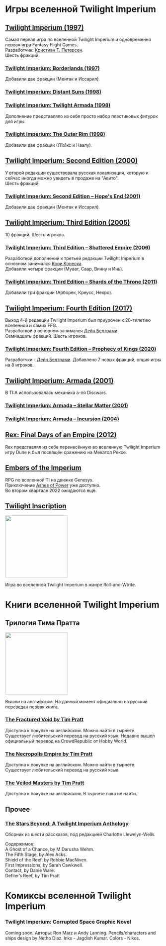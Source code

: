 # Игры вселенной Twilight Imperium
## [Twilight Imperium (1997)](https://boardgamegeek.com/boardgame/24/twilight-imperium)
Самая первая игра по вселенной Twilight Imperium и одновременно первая игра Fantasy Flight Games.  
Разработчик: [Кристиан Т. Петерсен](https://boardgamegeek.com/boardgamedesigner/21/christian-t-petersen).  
Шесть фракций.

### [Twilight Imperium: Borderlands (1997)](https://boardgamegeek.com/boardgameexpansion/6190/twilight-imperium-borderlands)
Добавили две фракции (Ментак и Иссарил).
### [Twilight Imperium: Distant Suns (1998)](https://boardgamegeek.com/boardgameexpansion/6181/twilight-imperium-distant-suns)
### [Twilight Imperium: Twilight Armada (1998)](https://boardgamegeek.com/boardgameaccessory/6189/twilight-imperium-twilight-armada)
Дополнение представляло из себя просто набор пластиковых фигурок для игры.
### [Twilight Imperium: The Outer Rim (1998)](https://boardgamegeek.com/boardgameexpansion/6188/twilight-imperium-outer-rim)
Добавили две фракции (Л1з1кс и Наалу).
## [Twilight Imperium: Second Edition (2000)](https://boardgamegeek.com/boardgame/26055/twilight-imperium-second-edition)
У второй редакции существовала русская локализация, которую и сейчас иногда можно увидеть в продаже на "Авито".  
Шесть фракций.
### [Twilight Imperium: Second Edition – Hope's End (2001)](https://boardgamegeek.com/boardgameexpansion/4338/twilight-imperium-second-edition-hopes-end)
Добавили две фракции (Ментак и Иссарил).
## [Twilight Imperium: Third Edition (2005)](https://boardgamegeek.com/boardgame/12493/twilight-imperium-third-edition)
10 фракций. Шесть игроков.
### [Twilight Imperium: Third Edition – Shattered Empire (2006)](https://boardgamegeek.com/boardgameexpansion/22821/twilight-imperium-third-edition-shattered-empire)
Разработкой дополнений к третьей редакции Twilight Imperium в основном занимался [Кори Конеска](https://boardgamegeek.com/boardgamedesigner/6651/corey-konieczka).  
Добавили четыре фракции (Муаат, Саар, Винну и Инь).
### [Twilight Imperium: Third Edition – Shards of the Throne (2011)](https://boardgamegeek.com/boardgameexpansion/95802/twilight-imperium-third-edition-shards-throne)
Добавили три фракции (Арборек, Креусс, Некро).
## [Twilight Imperium: Fourth Edition (2017)](https://boardgamegeek.com/boardgame/233078/twilight-imperium-fourth-edition)
Выход 4-й редакции Twilight Imperium был приурочен к 20-тилетию вселенной и самих FFG.  
Разработкой в основном занимался [Дейн Белтрами](https://boardgamegeek.com/boardgamedesigner/96049/dane-beltrami).  
Семнадцать фракций. Шесть игроков.
### [Twilight Imperium: Fourth Edition – Prophecy of Kings (2020)](https://boardgamegeek.com/boardgameexpansion/315895/twilight-imperium-fourth-edition-prophecy-kings)
Разработчки - [Дейн Белтрами](https://boardgamegeek.com/boardgamedesigner/96049/dane-beltrami). Добавлено 7 новых фракций, опция игры на 8 игроков.
## [Twilight Imperium: Armada (2001)](https://boardgamegeek.com/boardgame/2902/twilight-imperium-armada)
В TI:A использовалась механика а-ля Discwars.
### [Twilight Imperium: Armada – Stellar Matter (2001)](https://boardgamegeek.com/boardgameexpansion/15021/twilight-imperium-armada-stellar-matter)
### [Twilight Imperium: Armada – Incursion (2004)](https://boardgamegeek.com/boardgameexpansion/15022/twilight-imperium-armada-incursion)
## [Rex: Final Days of an Empire (2012)](https://boardgamegeek.com/boardgame/104363/rex-final-days-empire)
Rex представлял из себе перенесённую во вселенную Twilight Imperium игру Dune и был посвящён сражению на Мекатол Рексе.
## [Embers of the Imperium](https://edge-studio.net/games/embers-of-the-imperium/)
RPG по вселенной TI на движке Genesys.  
Приключение [Ashes of Power](https://disk.yandex.ru/i/hwlD-YIhg19h2A) уже доступно.  
Во втором квартале 2022 ожидаются ещё.
## [Twilight Inscription](https://boardgamegeek.com/boardgame/361545/twilight-inscription)
<image src="https://user-images.githubusercontent.com/88241831/208702158-419b4951-35ea-4c83-9be0-18ec8668b289.jpg" height="200">

Игра во вселенной Twilight Imperium в жанре Roll-and-Wtrite.

# Книги вселенной Twilight Imperium
## Трилогия Тима Пратта
<image src="https://user-images.githubusercontent.com/88241831/175357227-36b96f40-b95e-4f24-9d46-3f8bd5509aa5.jpg" height="200">

Вышли на английском. На данный момент официально на русский переведан первая книга.
### [The Fractured Void by Tim Pratt](https://www.amazon.com/Fractured-Void-Twilight-Imperium-Novel/dp/1839080469)
Доступна к покупке на английском. Можно найти в тырнете. Существует любительский перевод на русский язык.
Недавно вышел официальный перевод на CrowdRepublic от Hobby World.
### [The Necropolis Empire by Tim Pratt](https://www.amazon.com/Necropolis-Empire-Twilight-Imperium-Novel/dp/1839080760)
Доступна к покупке на английском. Можно найти в тырнете. Существует любительский перевод на русский язык.
### [The Veiled Masters by Tim Pratt](https://www.amazon.com/Veiled-Masters-Twilight-Imperium-Novel/dp/1839081368)
Доступна к покупке на английском. В тырнете пока не найти.
## Прочее
### [The Stars Beyond: A Twilight Imperium Anthology](https://www.amazon.com/Stars-Beyond-Twilight-Imperium-Anthology/dp/1839081805)
Сборник из шести рассказов, под редакцией Charlotte Llewelyn-Wells. 

Содержимое:  
  A Ghost of a Chance, by M Darusha Wehm.  
  The Fifth Stage, by Alex Acks.  
  Shield of the Reef, by Robbie MacNiven.  
  First Impressions, by Sarah Cawkwell.  
  Contact, by Danie Ware.  
  Defiler’s Reef, by Tim Pratt

# Комиксы вселенной Twilight Imperium
### Twilight Imperium: Corrupted Space Graphic Novel
Coming soon.
Авторы: Ron Marz и Andy Lanning.
Pencils/characters and ships design by Netho Diaz.
Inks - Jagdish Kumar.
Colors - Nikos.
